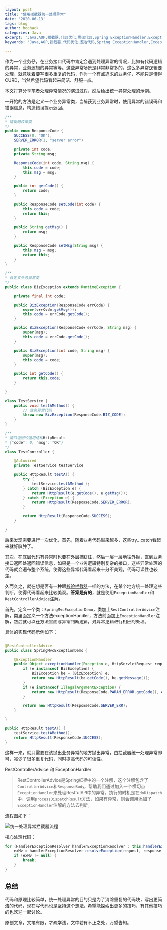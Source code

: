 ```yaml
---
layout: post
title: "使用拦截器统一处理异常"
date: '2020-06-13'
tags: blog
author: hoohack
categories: Java
excerpt: 'Java,AOP,拦截器,代码优化,整洁代码,Spring ExceptionHandler,ExceptionHandler,统一处理,统一异常处理'
keywords: 'Java,AOP,拦截器,代码优化,整洁代码,Spring ExceptionHandler,ExceptionHandler,统一处理,统一异常处理'

---
```


作为一个业务仔，在业务接口代码中肯定会遇到处理异常的情况，比如有代码逻辑的异常，业务逻辑的异常等等。这些异常场景是非常非常多的，这么多异常逻辑要处理，就意味着要写很多重复的代码，作为一个有点追求的业务仔，不能只是懂得CURD，当然希望代码看起来简洁、舒服一点。

本文打算分享笔者处理异常情况的演进过程，然后给出统一异常处理的示例。

一开始的方法是定义一个业务异常类，当捕获到业务异常时，使用异常的错误码和错误信息，构造错误提示返回。



```java
/**
* 错误码枚举类
*/
public enum ResponseCode {
    SUCCESS(0, "OK"),
    SERVER_ERROR(1, "server error");

    private int code;
    private String msg;

    ResponseCode(int code, String msg) {
        this.code = code;
        this.msg = msg;
    }

    public int getCode() {
        return code;
    }

    public ResponseCode setCode(int code) {
        this.code = code;
        return this;
    }

    public String getMsg() {
        return msg;
    }

    public ResponseCode setMsg(String msg) {
        this.msg = msg;
        return this;
    }
}

/**
* 自定义业务异常类
*/
public class BizException extends RuntimeException {

    private final int code;

    public BizException(ResponseCode errCode) {
        super(errCode.getMsg());
        this.code = errCode.getCode();
    }

    public BizException(ResponseCode errCode, String msg) {
        super(msg);
        this.code = errCode.getCode();
    }

    public BizException(int code, String msg) {
        super(msg);
        this.code = code;
    }

    public int getCode() {
        return this.code;
    }

}

class TestService {
	public void testAMethod() {
		// 业务异常代码
		throw new BizException(ResponseCode.BIZ_CODE);
	}
}

/**
* 接口返回的通用结构HttpResult
* {"code": 0, "msg": "OK"}
*/
class TestController {

	@Autowired
	private TestService testService;

	public HttpResult testA() {
		try {
			testService.testAMethod();
		} catch (BizException e) {
			return HttpResult(e.getCode(), e.getMsg());
		} catch (Exception e) {
			return HttpResult(ResponseCode.SERVER_ERROR);
		}

		return HttpResult(ResponseCode.SUCCESS);
	}

}

```

后来发现需要进行一次优化，首先，随着业务代码越来越多，这些try...catch看起来就好臃肿了。

其次，在底层代码有异常时也要在外层捕获住，然后一层一层地往外抛，直到业务接口返回处返回错误信息，如果是一个业务逻辑特别复杂的接口，这些异常处理的代码就会遍布整个系统，使得这些异常代码看起来十分不美观，代码可读性也较差。

久而久之，就在想是否有一种跟[校验拦截器](https://www.hoohack.me/2020/04/22/common-check-with-interceptor)一样的方法，在某个地方统一处理这些判断，使得代码看起来比较美观。**答案是有的**，就是使用`ExceptionHandler`和`RestControllerAdvice`注解。

首先，定义一个类：`SpringMvcExceptionDemo`，类加上`RestControllerAdvice`注解，类里面定义一个方法exceptionHandler，方法前面加上`ExceptionHandler`注解，然后就可以在方法里面写异常判断逻辑，对异常逻辑进行相应的处理。

具体的实现代码示例如下：

```java

@RestControllerAdvice
public class SpringMvcExceptionDemo {

    @ExceptionHandler
    public Object exceptionHandler(Exception e, HttpServletRequest request, HttpServletResponse response) {
        if (e instanceof BizException) {
            BizException be = (BizException) e;
            return new HttpResult(be.getCode(), be.getMessage());
        }
        if (e instanceof IllegalArgumentException) {
            return new HttpResult(ResponseCode.PARAM_ERROR.getCode(), e.getMessage());
        }

        return new HttpResult(ResponseCode.SERVER_ERR);
    }

}

public HttpResult testA() {
	testService.testAMethod();
	return HttpResult(ResponseCode.SUCCESS);
}

```

这样一来，就只需要在该抛出业务异常的地方抛出异常，由拦截器统一处理异常即可，减少了很多重复代码，同时提高代码的可读性。

RestControllerAdvice 和 ExceptionHandler
> RestControllerAdvice是Spring框架中的一个注解，这个注解包含了`ControllerAdvice`和`ResponseBody`，帮助我们通过加入一个横切点`ExceptionHandler`来处理RestfulAPI中的异常。执行的时机是在`doDispatch`中，调用`processDispatchResult`方法，如果有异常，则会调用添加了`ExceptionHandler`注解的方法去判断。

流程图如下：

![统一处理异常拦截器流程](https://www.hoohack.me/assets/images/2020/06/exception-handler-progress.jpg)

核心处理代码：
```java
for (HandlerExceptionResolver handlerExceptionResolver : this.handlerExceptionResolvers) {
	exMv = handlerExceptionResolver.resolveException(request, response, handler, ex);
	if (exMv != null) {
		break;
	}
}
```

## 总结
代码和原理比较简单，统一处理异常的目的只是为了消除重复的代码块，写出更简洁的代码，现在写代码也是坚持这个想法，希望能探索出更多的技巧，有其他技巧的也欢迎一起讨论。

原创文章，文笔有限，才疏学浅，文中若有不正之处，万望告知。





